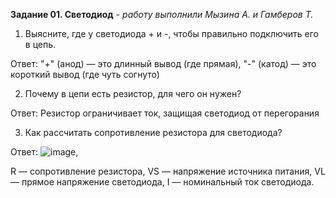 **Задание 01. Светодиод** - *работу выполнили Мызина А. и Гамберов Т.*

1. Выясните, где у светодиода + и -, чтобы правильно подключить его в цепь.

Ответ: "+" (анод) — это длинный вывод (где прямая), "-" (катод) — это короткий вывод (где чуть согнуто)

2. Почему в цепи есть резистор, для чего он нужен?

Ответ: Резистор ограничивает ток, защищая светодиод от перегорания

3. Как рассчитать сопротивление резистора для светодиода?

Ответ: ![image](https://github.com/user-attachments/assets/4c1fe393-7bbb-45ad-b0e4-08c333ad42d0),

R — сопротивление резистора,
VS — напряжение источника питания,
VL — прямое напряжение светодиода,
I — номинальный ток светодиода.


